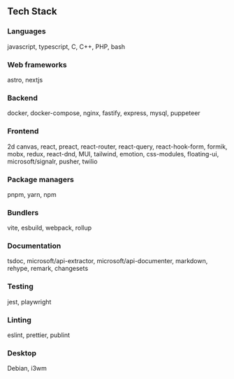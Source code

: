 ## Tech Stack

### Languages

javascript, typescript, C, C++, PHP, bash

### Web frameworks

astro, nextjs

### Backend

docker, docker-compose, nginx, fastify, express, mysql, puppeteer

### Frontend

2d canvas, react, preact, react-router, react-query, react-hook-form, formik, mobx, redux, react-dnd, MUI, tailwind, emotion, css-modules, floating-ui, microsoft/signalr, pusher, twilio

### Package managers

pnpm, yarn, npm

### Bundlers

vite, esbuild, webpack, rollup

### Documentation

tsdoc, microsoft/api-extractor, microsoft/api-documenter, markdown, rehype, remark, changesets

### Testing

jest, playwright

### Linting

eslint, prettier, publint

### Desktop

Debian, i3wm
